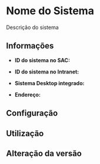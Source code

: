 # Nome do Sistema

Descrição do sistema



## Informações

- **ID do sistema no SAC:**  

- **ID do sistema no Intranet:** 

- **Sistema Desktop integrado:** 
  
- **Endereço:** 


## Configuração




## Utilização




## Alteração da versão

